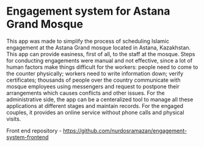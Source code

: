 # Engagement system for Astana Grand Mosque
This app was made to simplify the process of scheduling Islamic engagement at the Astana Grand mosque located in Astana, Kazakhstan. This app can provide easiness, first of all, to the staff at the mosque. Steps for conducting engagements were manual and not effective, since a lot of human factors make things difficult for the workers: people need to come to the counter physically; workers need to write information down; verify certificates; thousands of people over the country communicate with mosque employees using messengers and request to postpone their arrangements which causes conflicts and other issues. For the administrative side, the app can be a centeralized tool to manage all these applications at different stages and maintain records. For the engaged couples, it provides an online service without phone calls and physical visits.

Front end repository - https://github.com/nurdosramazan/engagement-system-frontend

